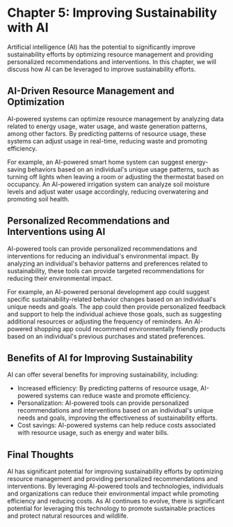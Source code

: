 Chapter 5: Improving Sustainability with AI
===========================================

Artificial intelligence (AI) has the potential to significantly improve sustainability efforts by optimizing resource management and providing personalized recommendations and interventions. In this chapter, we will discuss how AI can be leveraged to improve sustainability efforts.

AI-Driven Resource Management and Optimization
----------------------------------------------

AI-powered systems can optimize resource management by analyzing data related to energy usage, water usage, and waste generation patterns, among other factors. By predicting patterns of resource usage, these systems can adjust usage in real-time, reducing waste and promoting efficiency.

For example, an AI-powered smart home system can suggest energy-saving behaviors based on an individual's unique usage patterns, such as turning off lights when leaving a room or adjusting the thermostat based on occupancy. An AI-powered irrigation system can analyze soil moisture levels and adjust water usage accordingly, reducing overwatering and promoting soil health.

Personalized Recommendations and Interventions using AI
-------------------------------------------------------

AI-powered tools can provide personalized recommendations and interventions for reducing an individual's environmental impact. By analyzing an individual's behavior patterns and preferences related to sustainability, these tools can provide targeted recommendations for reducing their environmental impact.

For example, an AI-powered personal development app could suggest specific sustainability-related behavior changes based on an individual's unique needs and goals. The app could then provide personalized feedback and support to help the individual achieve those goals, such as suggesting additional resources or adjusting the frequency of reminders. An AI-powered shopping app could recommend environmentally friendly products based on an individual's previous purchases and stated preferences.

Benefits of AI for Improving Sustainability
-------------------------------------------

AI can offer several benefits for improving sustainability, including:

* Increased efficiency: By predicting patterns of resource usage, AI-powered systems can reduce waste and promote efficiency.
* Personalization: AI-powered tools can provide personalized recommendations and interventions based on an individual's unique needs and goals, improving the effectiveness of sustainability efforts.
* Cost savings: AI-powered systems can help reduce costs associated with resource usage, such as energy and water bills.

Final Thoughts
--------------

AI has significant potential for improving sustainability efforts by optimizing resource management and providing personalized recommendations and interventions. By leveraging AI-powered tools and technologies, individuals and organizations can reduce their environmental impact while promoting efficiency and reducing costs. As AI continues to evolve, there is significant potential for leveraging this technology to promote sustainable practices and protect natural resources and wildlife.
